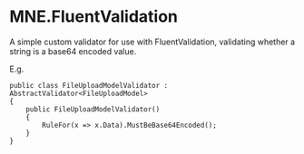 # MNE.FluentValidation

A simple custom validator for use with FluentValidation, validating whether a string is a base64 encoded value.

E.g.

```CSharp
public class FileUploadModelValidator : AbstractValidator<FileUploadModel>
{
    public FileUploadModelValidator()
    {
        RuleFor(x => x.Data).MustBeBase64Encoded();
    }
}
```